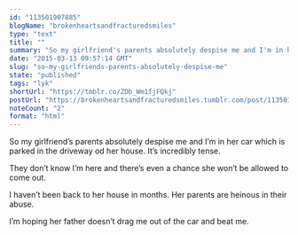```yaml
---
id: "113501907885"
blogName: "brokenheartsandfracturedsmiles"
type: "text"
title: ""
summary: "So my girlfriend's parents absolutely despise me and I'm in her car which is parked in the driveway od her house. It's..."
date: "2015-03-13 09:57:14 GMT"
slug: "so-my-girlfriends-parents-absolutely-despise-me"
state: "published"
tags: "lyk"
shortUrl: "https://tmblr.co/ZDb_Wm1fjFQkj"
postUrl: "https://brokenheartsandfracturedsmiles.tumblr.com/post/113501907885/so-my-girlfriends-parents-absolutely-despise-me"
noteCount: "2"
format: "html"
---
```


So my girlfriend’s parents absolutely despise me and I’m in her car which is parked in the driveway od her house. It’s incredibly tense.

They don’t know I’m here and there’s even a chance she won’t be allowed to come out.

I haven’t been back to her house in months. Her parents are heinous in their abuse.

I’m hoping her father doesn’t drag me out of the car and beat me.